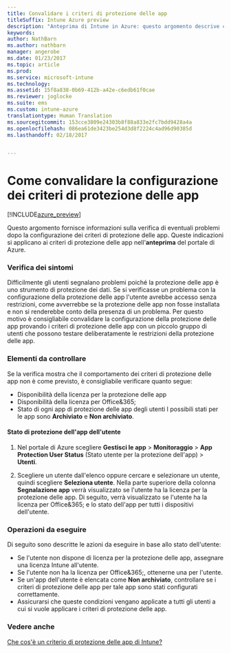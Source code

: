 ```yaml
---
title: Convalidare i criteri di protezione delle app
titleSuffix: Intune Azure preview
description: "Anteprima di Intune in Azure: questo argomento descrive com&quot;è possibile verificare e convalidare se i criteri di protezione delle app sono configurati correttamente e funzionano come previsto."
keywords: 
author: NathBarn
ms.author: nathbarn
manager: angerobe
ms.date: 01/23/2017
ms.topic: article
ms.prod: 
ms.service: microsoft-intune
ms.technology: 
ms.assetid: 15f8a838-0b69-412b-a42e-c6edb61f0cae
ms.reviewer: joglocke
ms.suite: ems
ms.custom: intune-azure
translationtype: Human Translation
ms.sourcegitcommit: 153cce3809e24303b8f88a833e2fc7bdd9428a4a
ms.openlocfilehash: 086ea61de3423be254d3d8f2224c4ad96d90385d
ms.lasthandoff: 02/18/2017


---
```


# <a name="how-to-validate-your-app-protection-policy-setup"></a>Come convalidare la configurazione dei criteri di protezione delle app

[!INCLUDE[azure_preview](../includes/azure_preview.md)]


Questo argomento fornisce informazioni sulla verifica di eventuali problemi dopo la configurazione dei criteri di protezione delle app. Queste indicazioni si applicano ai criteri di protezione delle app nell'**anteprima** del portale di Azure.

### <a name="checking-for-symptoms"></a>Verifica dei sintomi
Difficilmente gli utenti segnalano problemi poiché la protezione delle app è uno strumento di protezione dei dati. Se si verificasse un problema con la configurazione della protezione delle app l'utente avrebbe accesso senza restrizioni, come avverrebbe se la protezione delle app non fosse installata e non si renderebbe conto della presenza di un problema. Per questo motivo è consigliabile convalidare la configurazione della protezione delle app provando i criteri di protezione delle app con un piccolo gruppo di utenti che possono testare deliberatamente le restrizioni della protezione delle app.


### <a name="what-to-check"></a>Elementi da controllare

Se la verifica mostra che il comportamento dei criteri di protezione delle app non è come previsto, è consigliabile verificare quanto segue:

- Disponibilità della licenza per la protezione delle app
- Disponibilità della licenza per Office&365;
- Stato di ogni app di protezione delle app degli utenti I possibili stati per le app sono **Archiviato** e **Non archiviato**.

#### <a name="user-app-protection-status"></a>Stato di protezione dell'app dell'utente
1. Nel portale di Azure scegliere **Gestisci le app** > **Monitoraggio** >  **App Protection User Status** (Stato utente per la protezione dell'app) > **Utenti**.

2. Scegliere un utente dall'elenco oppure cercare e selezionare un utente, quindi scegliere **Seleziona utente**. Nella parte superiore della colonna **Segnalazione app** verrà visualizzato se l'utente ha la licenza per la protezione delle app. Di seguito, verrà visualizzato se l'utente ha la licenza per Office&365; e lo stato dell'app per tutti i dispositivi dell'utente.



### <a name="what-to-do"></a>Operazioni da eseguire
Di seguito sono descritte le azioni da eseguire in base allo stato dell'utente:

- Se l'utente non dispone di licenza per la protezione delle app, assegnare una licenza Intune all'utente.
- Se l'utente non ha la licenza per Office&365;, ottenerne una per l'utente.
- Se un'app dell'utente è elencata come **Non archiviato**, controllare se i criteri di protezione delle app per tale app sono stati configurati correttamente.
- Assicurarsi che queste condizioni vengano applicate a tutti gli utenti a cui si vuole applicare i criteri di protezione delle app.

### <a name="see-also"></a>Vedere anche

[Che cos'è un criterio di protezione delle app di Intune?](app-protection-policies.md)

